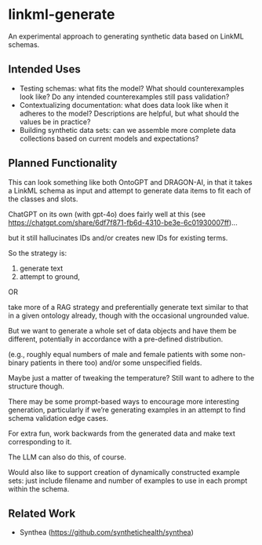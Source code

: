 # linkml-generate
An experimental approach to generating synthetic data based on LinkML schemas.

## Intended Uses
* Testing schemas: what fits the model? What should counterexamples look like? Do any intended counterexamples still pass validation?
* Contextualizing documentation: what does data look like when it adheres to the model? Descriptions are helpful, but what should the values be in practice?
* Building synthetic data sets: can we assemble more complete data collections based on current models and expectations?

## Planned Functionality
This can look something like both OntoGPT and DRAGON-AI, in that it takes a LinkML schema as input and attempt to generate data items to fit each of the classes and slots.

ChatGPT on its own (with gpt-4o) does fairly well at this (see https://chatgpt.com/share/6df7f871-fb6d-4310-be3e-6c01930007ff)...

but it still hallucinates IDs and/or creates new IDs for existing terms.

So the strategy is:
1. generate text
2. attempt to ground,

OR

take more of a RAG strategy and preferentially generate text similar to that in a given ontology already, though with the occasional ungrounded value.

But we want to generate a whole set of data objects and have them be different, potentially in accordance with a pre-defined distribution.

(e.g., roughly equal numbers of male and female patients with some non-binary patients in there too) and/or some unspecified fields.

Maybe just a matter of tweaking the temperature? Still want to adhere to the structure though.

There may be some prompt-based ways to encourage more interesting generation, particularly if we’re generating examples in an attempt to find schema validation edge cases.

For extra fun, work backwards from the generated data and make text corresponding to it.

The LLM can also do this, of course.

Would also like to support creation of dynamically constructed example sets: just include filename and number of examples to use in each prompt within the schema.

## Related Work
* Synthea (https://github.com/synthetichealth/synthea) 

